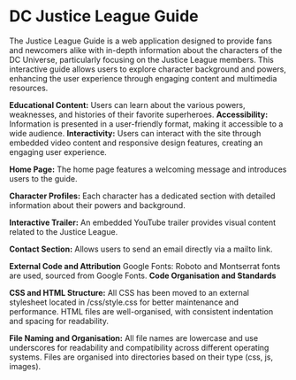 # DC Justice League Guide
The Justice League Guide is a web application designed to provide fans and newcomers alike with in-depth information about the characters of the DC Universe, particularly focusing on the Justice League members. This interactive guide allows users to explore character background and powers, enhancing the user experience through engaging content and multimedia resources.

**Educational Content:** Users can learn about the various powers, weaknesses, and histories of their favorite superheroes.
**Accessibility:** Information is presented in a user-friendly format, making it accessible to a wide audience.
**Interactivity:** Users can interact with the site through embedded video content and responsive design features, creating an engaging user experience.

**Home Page:** The home page features a welcoming message and introduces users to the guide.

**Character Profiles:** Each character has a dedicated section with detailed information about their powers and background.

**Interactive Trailer:** An embedded YouTube trailer provides visual content related to the Justice League.

**Contact Section:** Allows users to send an email directly via a mailto link.

**External Code and Attribution**
Google Fonts:
Roboto and Montserrat fonts are used, sourced from Google Fonts.
**Code Organisation and Standards**

**CSS and HTML Structure:**
All CSS has been moved to an external stylesheet located in /css/style.css for better maintenance and performance.
HTML files are well-organised, with consistent indentation and spacing for readability.

**File Naming and Organisation:**
All file names are lowercase and use underscores for readability and compatibility across different operating systems.
Files are organised into directories based on their type (css, js, images).
